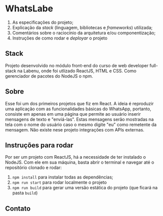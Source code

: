 # WhatsLabe

1. As especificações do projeto;
2. Explicação da *stack* (linguagem, bibliotecas e *frameworks*) utilizada;
3. Comentários sobre o raciocínio da arquitetura e/ou componentização;
4. Instruções de como rodar e *deployar* o projeto

## Stack
Projeto desenvolvido no módulo front-end do curso de web developer full-stack 
na Labenu, onde foi utlizado ReactJS, HTML e CSS. Como gerenciador de pacotes 
do NodeJS o npm.

## Sobre
Esse foi um dos primeiros projetos que fiz em React.
A ideia é reproduzir uma aplicação com as funcionalidades básicas do WhatsApp, 
portanto, consiste em apenas em uma página que permite ao usuário inserir
mensagens de texto e "enviá-las". Estas mensagens serão mostradas na tela com
o nome do usuário caso o mesmo digite "eu" como remetente da mensagem.
Não existe nese projeto integrações com APIs externas.

## Instruções para rodar
Por ser um projeto com ReactJS, há a necessidade de ter instalado o NodeJS. 
Com ele em sua máquina, basta abrir o terminal e navegar até o repositório 
clonado e rodar:

1. `npm install` para instalar todas as dependências;
2. `npm run start` para rodar localmente o projeto
3. `npm run build` para gerar uma versão estática do projeto 
(que ficará na pasta `build`)

## Contato 
<Israel Queiroz Cavalcanti>
<israel_cavalcanti@hotmail.com>
